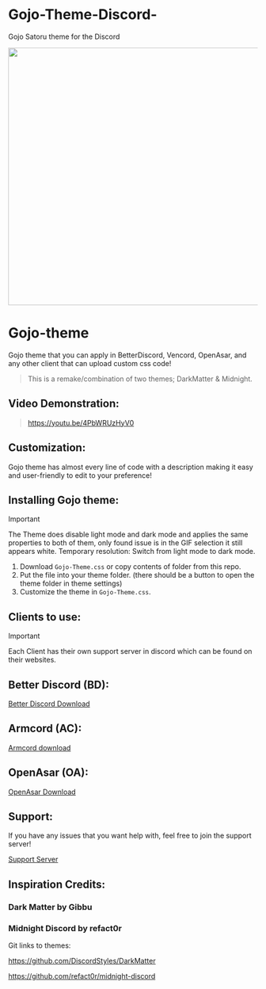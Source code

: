 # Gojo-Theme-Discord-
Gojo Satoru theme for the Discord
<div align="center">
<img src="https://giffiles.alphacoders.com/220/220356.gif" width="520">
  <br Gojo-theme is a css theme to personalize your discord.>
</div>


# Gojo-theme
Gojo theme that you can apply in BetterDiscord, Vencord, OpenAsar, and any other client that can upload custom css code!
> This is a remake/combination of two themes; DarkMatter & Midnight.


## Video Demonstration: 

> https://youtu.be/4PbWRUzHyV0


## Customization:
Gojo theme has almost every line of code with a description making it easy and user-friendly to edit to your preference! 

## Installing Gojo theme: 
> [!IMPORTANT]
> The Theme does disable light mode and dark mode and applies the same properties to both of them, only found issue is in the GIF selection it still appears white.
> Temporary resolution: Switch from light mode to dark mode.

1. Download `Gojo-Theme.css` or copy contents of folder from this repo.
2. Put the file into your theme folder. (there should be a button to open the theme folder in theme settings)
3. Customize the theme in `Gojo-Theme.css`.

## Clients to use:
> [!IMPORTANT]
> Each Client has their own support server in discord which can be found on their websites.

## Better Discord (BD):
[Better Discord Download](https://docs.betterdiscord.app/users/getting-started/installation/)

## Armcord (AC):
[Armcord download](https://armcord.app/download)

## OpenAsar (OA):
[OpenAsar Download](https://openasar.dev/#)

## Support:
If you have any issues that you want help with, feel free to join the support server!

[Support Server](https://discord.gg/3eTFuGNc67)

## Inspiration Credits: 
### Dark Matter by Gibbu
### Midnight Discord by refact0r
Git links to themes:

https://github.com/DiscordStyles/DarkMatter

https://github.com/refact0r/midnight-discord
